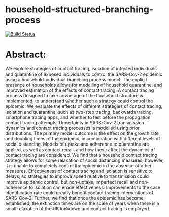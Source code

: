 # household-structured-branching-process
[![Build Status](https://travis-ci.org/martyn1fyles/household-structured-contact-tracing.svg?branch=master)](https://travis-ci.org/martyn1fyles/household-structured-contact-tracing)
# Abstract:
We explore strategies of contact tracing, isolation of infected individuals and quarantine of exposed individuals to control the SARS-Cov-2 epidemic using a household-individual branching process model. The explicit presence of households allows for modelling of household quarantine, and improved estimation of the effects of contact tracing. A contact tracing process designed to take advantage of the household structure is implemented, to understand whether such a strategy could control the epidemic. We evaluate the effects of different strategies of contact tracing, isolation and quarantine, such as two-step tracing, backwards tracing, smartphone tracing apps, and whether to test before the propagation contact tracing attempts. Uncertainty in SARS-Cov-2 transmission dynamics and contact tracing processes is modelled using prior distributions. The primary model outcome is the effect on the growth rate and doubling times of the epidemic, in combination with different levels of social distancing. Models of uptake and adherence to quarantine are applied, as well as contact recall, and how these affect the dynamics of contact tracing are considered. We find that a household contact tracing strategy allows for some relaxation of social distancing measures; however, it is unable to completely control the epidemic in the absence of other measures. Effectiveness of contact tracing and isolation is sensitive to delays, so strategies to improve speed relative to transmission could improve epidemic control, but non-uptake, imperfect recall and non-adherence to isolation can erode effectiveness. Improvements to the case identification rate could greatly benefit contact tracing interventions of SARS-Cov-2. Further, we find that once the epidemic has become established, the extinction times are on the scale of years when there is a small relaxation of the UK lockdown and contact tracing is employed.
